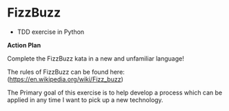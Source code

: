 # FizzBuzz

* TDD exercise in Python

**Action Plan**

Complete the FizzBuzz kata in a new and unfamiliar language!

The rules of FizzBuzz can be found here: (https://en.wikipedia.org/wiki/Fizz_buzz)

The Primary goal of this exercise is to help develop a process which can be applied in any time I want to pick up a new technology.
